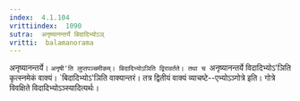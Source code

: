 ```yaml
---
index:  4.1.104
vrittiindex:  1090
sutra:  अनृष्यानन्तर्ये बिदादिभ्योऽञ्
vritti:  balamanorama 
---
```


अनृष्यानन्तर्ये। `अनृषी'ति लुप्तपञ्चमीकम्। बिदादिभ्योऽञिति द्विरावर्तते। तथा च `अनृष्यानन्तर्ये विदादिभ्योऽ'ञिति कृत्स्नमेकं वाक्यं। `बिदादिभ्योऽ'ञिति वाक्यान्तरं। तत्र द्वितीयं वाक्यं व्याचष्टे--एभ्योऽञ्गोत्रे इति। गोत्रे विवक्षिते विदादिभ्योऽञ्स्यादित्यर्थः।

